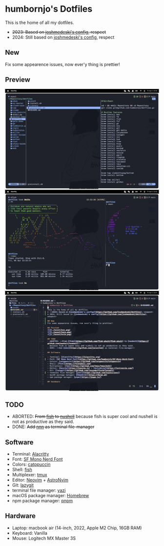 # humbornjo's Dotfiles

This is the home of all my dotfiles. 
* ~~2023: Based on [joshmedeski's config](https://github.com/joshmedeski/dotfiles), respect~~
* 2024: Still based on [joshmedeski's config](https://github.com/joshmedeski/dotfiles), respect

## New
Fix some appearence issues, now ever'y thing is prettier!

## Preview
![](./asset/exa.png)
![](./asset/lore.png)
![](./asset/nvim.png)

## TODO
- ABORTED: ~~From [fish](https://github.com/fish-shell/fish-shell) to [nushell](https://github.com/nushell/nushell)~~
  because fish is super cool and nushell is not as productive as they said.
- DONE: ~~Add [nnn](https://github.com/jarun/nnn) as terminal file-manager~~

## Software

- Terminal: [Alacritty](https://alacritty.org)
- Font: [SF Mono Nerd Font](https://github.com/humbornjo/SF-Mono-Nerd-Font)
- Colors: [catppuccin](https://github.com/catppuccin/catppuccin)
- Shell: [fish](https://fishshell.com)
- Multiplexer: [tmux](https://github.com/tmux/tmux/wiki)
- Editor: [Neovim](https://neovim.io) + [AstroNvim](https://astronvim.com/)
- Git: [lazygit](https://github.com/jesseduffield/lazygit)
- terminal file manager: [yazi](https://github.com/sxyazi/yazi)
- macOS package manager: [Homebrew](https://brew.sh)
- npm package manager: [pnpm](https://pnpm.io/)

## Hardware

- Laptop: macbook air (14-inch, 2022, Apple M2 Chip, 16GB RAM)
- Keyboard: Vanilla
- Mouse: Logitech MX Master 3S
